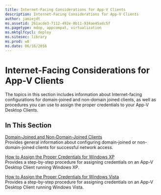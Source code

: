```yaml
---
title: Internet-Facing Considerations for App-V Clients
description: Internet-Facing Considerations for App-V Clients
author: jamiejdt
ms.assetid: 261acde3-7112-492e-8b11-934ae45adc5f
ms.pagetype: mdop, appcompat, virtualization
ms.mktglfcycl: deploy
ms.sitesec: library
ms.prod: w8
ms.date: 06/16/2016
---
```



# Internet-Facing Considerations for App-V Clients


The topics in this section includes information about Internet-facing configurations for domain-joined and non-domain joined clients, as well as procedures you can use to assign the proper credentials to your App-V Desktop Clients.

## In This Section


<a href="" id="domain-joined-and-non-domain-joined-clients"></a>[Domain-Joined and Non-Domain-Joined Clients](domain-joined-and-non-domain-joined-clients.md)  
Provides general information about configuring domain-joined or non-domain-joined clients for successful network access.

<a href="" id="how-to-assign--the-proper-credentials-for-windows-xp"></a>[How to Assign the Proper Credentials for Windows XP](how-to-assign--the-proper-credentials-for-windows-xp.md)  
Provides a step-by-step procedure for assigning credentials on an App-V Desktop Client running Windows XP.

<a href="" id="how-to-assign--the-proper-credentials-for-windows-vista"></a>[How to Assign the Proper Credentials for Windows Vista](how-to-assign--the-proper-credentials-for-windows-vista.md)  
Provides a step-by-step procedure for assigning credentials on an App-V Desktop Client running Windows Vista.

 

 





